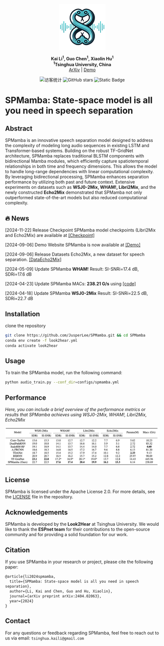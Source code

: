 <p align="center">
  <img src="asserts/SPMamba.png" alt="Logo" width="150"/>
</p>

<p align="center">
  <strong>Kai Li<sup>1</sup>, Guo Chen<sup>1</sup>, Xiaolin Hu<sup>1</sup></strong><br>
    <strong><sup>1</sup>Tsinghua University, China</strong><br>
  <a href="https://arxiv.org/abs/2404.02063">ArXiv</a> | <a href="https://cslikai.cn/SPMamba/">Demo</a>

<p align="center">
  <img src="https://visitor-badge.laobi.icu/badge?page_id=JusperLee.SPMamba" alt="访客统计" />
  <img src="https://img.shields.io/github/stars/JusperLee/SPMamba?style=social" alt="GitHub stars" />
  <img alt="Static Badge" src="https://img.shields.io/badge/license-Apache--2.0-blue">
</p>

<p align="center">

# SPMamba: State-space model is all you need in speech separation

## Abstract

SPMamba is an innovative speech separation model designed to address the complexity of modeling long audio sequences in existing LSTM and Transformer-based systems. Building on the robust TF-GridNet architecture, SPMamba replaces traditional BLSTM components with bidirectional Mamba modules, which efficiently capture spatiotemporal relationships in both time and frequency dimensions. This allows the model to handle long-range dependencies with linear computational complexity. By leveraging bidirectional processing, SPMamba enhances separation performance by utilizing both past and future context. Extensive experiments on datasets such as **WSJ0-2Mix, WHAM!, Libri2Mix**, and the newly constructed **Echo2Mix** demonstrated that SPMamba not only outperformed state-of-the-art models but also reduced computational complexity.

## 🔥 News

[2024-11-22] Release Checkpoint SPMamba model checkpoints (Libri2Mix and Echo2Mix) are available at [[Checkpoint]](https://github.com/JusperLee/SPMamba/releases/tag/v1.0)

[2024-09-06] Demo Website SPMamba is now available at [[Demo]](https://cslikai.cn/SPMamba/)

[2024-09-06] Release Datasets Echo2Mix, a new dataset for speech separation. [[DataEcho2Mix]](https://drive.google.com/file/d/1nJ9ujAbf4LxXEFzFwEpr9CwJOeNHghw0/view)

[2024-05-09] Update SPMamba **WHAM!** Result: SI-SNRi=17.4 dB, SDRi=17.6 dB

[2024-04-23] Update SPMamba MACs: **238.21 G/s** using [[code]](https://github.com/state-spaces/mamba/issues/110)

[2024-04-18] Update SPMamba **WSJ0-2Mix** Result: SI-SNRi=22.5 dB, SDRi=22.7 dB

## Installation

clone the repository

```bash
git clone https://github.com/JusperLee/SPMamba.git && cd SPMamba
conda env create -f look2hear.yml
conda activate look2hear
```

## Usage

To train the SPMamba model, run the following command:

```bash
python audio_train.py --conf_dir=configs/spmamba.yml
```

## Performance

*Here, you can include a brief overview of the performance metrics or results that SPMamba achieves using WSJ0-2Mix, WHAM!, Libri2Mix, Echo2Mix*

![](./asserts/results.png)

## License

SPMamba is licensed under the Apache License 2.0. For more details, see the [LICENSE](LICENSE) file in the repository.

## Acknowledgements

SPMamba is developed by the **Look2Hear** at Tsinghua University. We would like to thank the **ESPnet team** for their contributions to the open-source community and for providing a solid foundation for our work.

## Citation

If you use SPMamba in your research or project, please cite the following paper:

```
@article{li2024spmamba,
  title={SPMamba: State-space model is all you need in speech separation},
  author={Li, Kai and Chen, Guo and Hu, Xiaolin},
  journal={arXiv preprint arXiv:2404.02063},
  year={2024}
}
```

## Contact

For any questions or feedback regarding SPMamba, feel free to reach out to us via email: `tsinghua.kaili@gmail.com`
